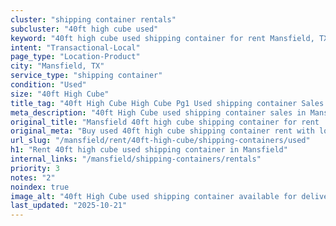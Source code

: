 ```yaml
---
cluster: "shipping container rentals"
subcluster: "40ft high cube used"
keyword: "40ft high cube used shipping container for rent Mansfield, TX"
intent: "Transactional-Local"
page_type: "Location-Product"
city: "Mansfield, TX"
service_type: "shipping container"
condition: "Used"
size: "40ft High Cube"
title_tag: "40ft High Cube High Cube Pg1 Used shipping container Sales in Mansfield | LC Container"
meta_description: "40ft High Cube used shipping container sales in Mansfield. High cube containers with extra height. Fast delivery, competitive pricing. Serving shipping containers area. Quote ID: ZBM. Call (214) 524-4168 for your free quote today."
original_title: "Mansfield 40ft high cube shipping container for rent | LC"
original_meta: "Buy used 40ft high cube shipping container rent with local delivery in Mansfield, TX. LC Container — local Since 2003. Request a fast quote today."
url_slug: "/mansfield/rent/40ft-high-cube/shipping-containers/used"
h1: "Rent 40ft high cube used shipping container in Mansfield"
internal_links: "/mansfield/shipping-containers/rentals"
priority: 3
notes: "2"
noindex: true
image_alt: "40ft High Cube used shipping container available for delivery in Mansfield"
last_updated: "2025-10-21"
---
```


<!-- TODO: Add unique city/inventory copy, images, and internal links here. -->
